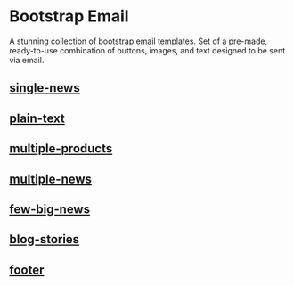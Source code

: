 # Bootstrap Email

A stunning collection of bootstrap email templates. Set of a pre-made, ready-to-use combination of buttons, images, and text designed to be sent via email.

## <a href=https://codepen.io/brodeed/pen/vYREQvB>single-news</a><br>

## <a href=https://codepen.io/brodeed/pen/zYWxMML>plain-text</a><br>

## <a href=https://codepen.io/brodeed/pen/jOzEQQw>multiple-products</a><br>

## <a href=https://codepen.io/brodeed/pen/bGvNQQB>multiple-news</a><br>

## <a href=https://codepen.io/brodeed/pen/abYzQRR>few-big-news</a><br>

## <a href=https://codepen.io/brodeed/pen/JjLoeBe>blog-stories</a><br>

## <a href=https://codepen.io/brodeed/pen/RwMNqqw>footer</a><br>
